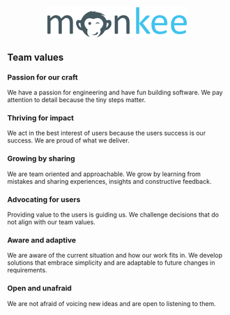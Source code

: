 <p align="center">
  <a  target="blank" href="https://monkee.rocks"><img src=" https://github.com/monkeerocks/.github/raw/main/assets/monkee_logo_blue.png
" width="320" alt="Monkee Logo" /></a>
</p>

## Team values

### Passion for our craft
We have a passion for engineering and have fun building software. We pay attention to detail because the tiny steps matter.
### Thriving for impact
We act in the best interest of users because the users success is our success. We are proud of what we deliver.
### Growing by sharing
We are team oriented and approachable. We grow by learning from mistakes and sharing experiences, insights and constructive feedback.
### Advocating for users
Providing value to the users is guiding us. We challenge decisions that do not align with our team values.
### Aware and adaptive
We are aware of the current situation and how our work fits in. We develop solutions that embrace simplicity and are adaptable to future changes in requirements.
### Open and unafraid
We are not afraid of voicing new ideas and are open to listening to them.